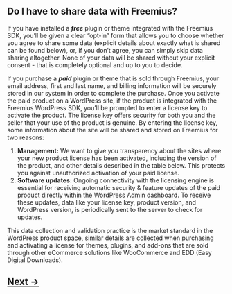 ## Do I have to share data with Freemius?
If you have installed a ***free*** plugin or theme integrated with the Freemius SDK, you’ll be given a clear “opt-in” form that allows you to choose whether you agree to share some data (explicit details about exactly what is shared can be found below), or, if you don’t agree, you can simply skip data sharing altogether. None of your data will be shared without your explicit consent - that is completely optional and up to you to decide.

If you purchase a ***paid*** plugin or theme that is sold through Freemius, your email address, first and last name, and billing information will be securely stored in our system in order to complete the purchase. Once you activate the paid product on a WordPress site, if the product is integrated with the Freemius WordPress SDK, you’ll be prompted to enter a license key to activate the product. The license key offers security for both you and the seller that your use of the product is genuine. By entering the license key, some information about the site will be shared and stored on Freemius for two reasons:
1. **Management:** We want to give you transparency about the sites where your new product license has been activated, including the version of the product, and other details described in the table below. This protects you against unauthorized activation of your paid license.
2. **Software updates:** Ongoing connectivity with the licensing engine is essential for receiving automatic security & feature updates of the paid product directly within the WordPress Admin dashboard. To receive these updates, data like your license key, product version, and WordPress version, is periodically sent to the server to check for updates.

This data collection and validation practice is the market standard in the WordPress product space, similar details are collected when purchasing and activating a license for themes, plugins, and add-ons that are sold through other eCommerce solutions like WooCommerce and EDD (Easy Digital Downloads).

## [Next →](faq-03.md)